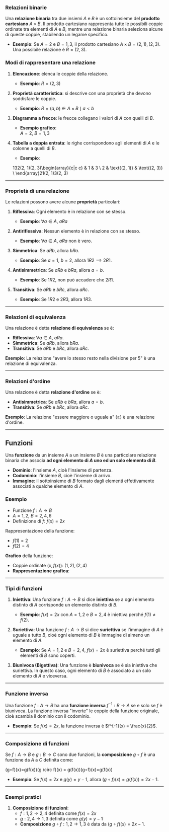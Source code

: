 ### Relazioni binarie

Una **relazione binaria** tra due insiemi $A$ e $B$ è un sottoinsieme del **prodotto cartesiano** $A \times B$. Il prodotto cartesiano rappresenta tutte le possibili coppie ordinate tra elementi di $A$ e $B$, mentre una relazione binaria seleziona alcune di queste coppie, stabilendo un legame specifico.

- **Esempio**: Se $A = {2}$ e $B = {1, 3}$, il prodotto cartesiano $A \times B = {(2, 1), (2, 3)}$. Una possibile relazione è $R = {(2, 3)}$.

### Modi di rappresentare una relazione

1. **Elencazione**: elenca le coppie della relazione.
    
    - **Esempio**: $R = {(2, 3)}$
2. **Proprietà caratteristica**: si descrive con una proprietà che devono soddisfare le coppie.
    
    - **Esempio**: $R = {(a, b) \in A \times B \mid a < b}$
3. **Diagramma a frecce**: le frecce collegano i valori di $A$ con quelli di $B$.
    
    - **Esempio grafico**:  
        $A = {2}$, $B = {1, 3}$  
        
4. **Tabella a doppia entrata**: le righe corrispondono agli elementi di $A$ e le colonne a quelli di $B$.
    
    - **Esempio**:
    
    132(2, 1)(2, 3)\begin{array}{c|c c} & 1 & 3 \\ 2 & \text{(2, 1)} & \text{(2, 3)} \\ \end{array}2​1(2, 1)​3(2, 3)​

---

### Proprietà di una relazione

Le relazioni possono avere alcune **proprietà** particolari:

1. **Riflessiva**: Ogni elemento è in relazione con se stesso.
    
    - **Esempio**: $\forall a \in A$, $a R a$
2. **Antiriflessiva**: Nessun elemento è in relazione con se stesso.
    
    - **Esempio**: $\forall a \in A$, $a R a$ non è vero.
3. **Simmetrica**: Se $a R b$, allora $b R a$.
    
    - **Esempio**: Se $a = 1$, $b = 2$, allora $1 R 2 \implies 2 R 1$.
4. **Antisimmetrica**: Se $a R b$ e $b R a$, allora $a = b$.
    
    - **Esempio**: Se $1 R 2$, non può accadere che $2 R 1$.
5. **Transitiva**: Se $a R b$ e $b R c$, allora $a R c$.
    
    - **Esempio**: Se $1 R 2$ e $2 R 3$, allora $1 R 3$.

---

### Relazioni di equivalenza

Una relazione è detta **relazione di equivalenza** se è:

- **Riflessiva**: $\forall a \in A$, $a R a$.
- **Simmetrica**: Se $a R b$, allora $b R a$.
- **Transitiva**: Se $a R b$ e $b R c$, allora $a R c$.

**Esempio**: La relazione "avere lo stesso resto nella divisione per 5" è una relazione di equivalenza.

---

### Relazioni d'ordine

Una relazione è detta **relazione d'ordine** se è:

- **Antisimmetrica**: Se $a R b$ e $b R a$, allora $a = b$.
- **Transitiva**: Se $a R b$ e $b R c$, allora $a R c$.

**Esempio**: La relazione "essere maggiore o uguale a" ($\geq$) è una relazione d'ordine.

---

## Funzioni

Una **funzione** da un insieme $A$ a un insieme $B$ è una particolare relazione binaria che associa **ad ogni elemento di $A$ uno ed un solo elemento di $B$**.

- **Dominio**: l'insieme $A$, cioè l'insieme di partenza.
- **Codominio**: l'insieme $B$, cioè l'insieme di arrivo.
- **Immagine**: il sottoinsieme di $B$ formato dagli elementi effettivamente associati a qualche elemento di $A$.

### Esempio

- Funzione $f: A \rightarrow B$
- $A = {1, 2}$, $B = {2, 4, 6}$
- Definizione di $f$: $f(x) = 2x$

Rappresentazione della funzione:

- $f(1) = 2$
- $f(2) = 4$

**Grafico** della funzione:

- Coppie ordinate $(x, f(x))$: ${(1, 2), (2, 4)}$
- **Rappresentazione grafica**:  
    

---

### Tipi di funzioni

1. **Iniettiva**: Una funzione $f: A \rightarrow B$ si dice **iniettiva** se a ogni elemento distinto di $A$ corrisponde un elemento distinto di $B$.
    
    - **Esempio**: $f(x) = 2x$ con $A = {1, 2}$ e $B = {2, 4}$ è iniettiva perché $f(1) \neq f(2)$.
2. **Suriettiva**: Una funzione $f: A \rightarrow B$ si dice **suriettiva** se l'immagine di $A$ è uguale a tutto $B$, cioè ogni elemento di $B$ è immagine di almeno un elemento di $A$.
    
    - **Esempio**: Se $A = {1, 2}$ e $B = {2, 4}$, $f(x) = 2x$ è suriettiva perché tutti gli elementi di $B$ sono coperti.
3. **Biunivoca (Bigettiva)**: Una funzione è **biunivoca** se è sia iniettiva che suriettiva. In questo caso, ogni elemento di $B$ è associato a un solo elemento di $A$ e viceversa.
    

---

### Funzione inversa

Una funzione $f: A \rightarrow B$ ha una **funzione inversa** $f^{-1}: B \rightarrow A$ se e solo se $f$ è biunivoca. La funzione inversa "inverte" le coppie della funzione originale, cioè scambia il dominio con il codominio.

- **Esempio**: Se $f(x) = 2x$, la funzione inversa è $f^{-1}(x) = \frac{x}{2}$.

---

### Composizione di funzioni

Se $f: A \rightarrow B$ e $g: B \rightarrow C$ sono due funzioni, la **composizione** $g \circ f$ è una funzione da $A$ a $C$ definita come:

(g∘f)(x)=g(f(x))(g \circ f)(x) = g(f(x))(g∘f)(x)=g(f(x))

- **Esempio**: Se $f(x) = 2x$ e $g(y) = y - 1$, allora $(g \circ f)(x) = g(f(x)) = 2x - 1$.

---

### Esempi pratici

1. **Composizione di funzioni**:
    - $f: {1, 2} \rightarrow {2, 4}$ definita come $f(x) = 2x$
    - $g: {2, 4} \rightarrow {1, 3}$ definita come $g(y) = y - 1$
    - **Composizione** $g \circ f: {1, 2} \rightarrow {1, 3}$ è data da $(g \circ f)(x) = 2x - 1$.